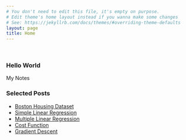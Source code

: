 ```yaml
---
# You don't need to edit this file, it's empty on purpose.
# Edit theme's home layout instead if you wanna make some changes
# See: https://jekyllrb.com/docs/themes/#overriding-theme-defaults
layout: page
title: Home
---
```

<br />
<h3>Hello World</h3>
<p>
My Notes
</p>
<h3>Selected Posts</h3>
<ul>
    <li><a href="{{ site.baseurl}}/more/2018/03/29/boston-housing-dataset.html">Boston Housing Dataset</a></li>
    <li><a href="{{ site.baseurl}}/regression/2018/04/01/simple-linear-regression.html">Simple Linear Regression</a></li>
    <li><a href="{{ site.baseurl}}/regression/2018/04/02/multiple-linear-regression.html">Multiple Linear Regression</a></li>
    <li><a href="{{ site.baseurl}}/more/2018/04/01/cost-function.html">Cost Function</a></li>
    <li><a href="{{ site.baseurl}}/more/2018/04/03/gradient-descent.html">Gradient Descent</a></li>
    <!-- {% for post in site.posts limit:5 %}
      <li><a href="{{ site.baseurl}}{{ post.url }}">{{ post.title }}</a></li>
    {% endfor %} -->
</ul>

